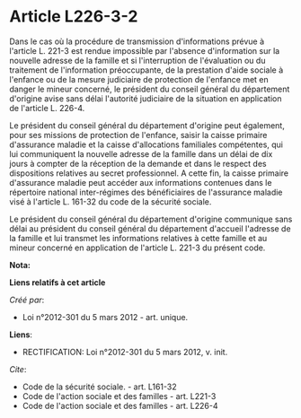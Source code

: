 # Article L226-3-2

Dans le cas où la procédure de transmission d'informations prévue à l'article L. 221-3 est rendue impossible par l'absence
d'information sur la nouvelle adresse de la famille et si l'interruption de l'évaluation ou du traitement de l'information
préoccupante, de la prestation d'aide sociale à l'enfance ou de la mesure judiciaire de protection de l'enfance met en danger
le mineur concerné, le président du conseil général du département d'origine avise sans délai l'autorité judiciaire de la
situation en application de l'article L. 226-4. 

Le président du conseil général du département d'origine peut également, pour ses missions de protection de l'enfance, saisir
la caisse primaire d'assurance maladie et la caisse d'allocations familiales compétentes, qui lui communiquent la nouvelle
adresse de la famille dans un délai de dix jours à compter de la réception de la demande et dans le respect des dispositions
relatives au secret professionnel. A cette fin, la caisse primaire d'assurance maladie peut accéder aux informations
contenues dans le répertoire national inter-régimes des bénéficiaires de l'assurance maladie visé à l'article L. 161-32 du
code de la sécurité sociale. 

Le président du conseil général du département d'origine communique sans délai au président du conseil général du département
d'accueil l'adresse de la famille et lui transmet les informations relatives à cette famille et au mineur concerné en
application de l'article L. 221-3 du présent code.

**Nota:**



**Liens relatifs à cet article**

_Créé par_:

  - Loi n°2012-301 du 5 mars 2012 - art. unique.

**Liens**:

  - RECTIFICATION: Loi n°2012-301 du 5 mars 2012, v. init.

_Cite_:

  - Code de la sécurité sociale. - art. L161-32
  - Code de l'action sociale et des familles - art. L221-3
  - Code de l'action sociale et des familles - art. L226-4
